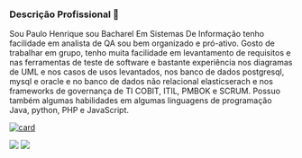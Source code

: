 ### Descrição Profissional 👋
Sou Paulo Henrique sou Bacharel Em Sistemas De Informação tenho facilidade em analista de QA sou bem organizado e pró-ativo. Gosto de trabalhar em grupo, tenho muita facilidade em levantamento de requisitos e nas ferramentas de teste de software e bastante experiência nos diagramas de UML e nos casos de usos levantados, nos banco de dados postgresql, mysql e oracle e no banco de dados não relacional elasticserach e nos frameworks de governança de TI COBIT, ITIL, PMBOK e SCRUM. Possuo também algumas habilidades em algumas linguagens de programação Java, python, PHP e JavaScript.

[![card](https://github-readme-stats.vercel.app/api?username=Paulo2991&theme=dark)](https://github.com/anuraghazra/github-readme-stats)

<!--
**Paulo2991/Paulo2991** is a ✨ _special_ ✨ repository because its `README.md` (this file) appears on your GitHub profile.

Here are some ideas to get you started:


- 🔭 I’m currently working on ...
- 🌱 I’m currently learning ...
- 👯 I’m looking to collaborate on ...
- 🤔 I’m looking for help with ...
- 💬 Ask me about ...
- 📫 How to reach me: ...
- 😄 Pronouns: ...
- ⚡ Fun fact: ...
-->
<a href="https://www.linkedin.com/in/paulo-henrique-vaz-barbosa-412a15160" target="_blank"><img src="https://img.shields.io/badge/LinkedIn-0077B5?style=for-the-badge&logo=linkedin&logoColor=white"></a>
<a href="https://github.com/Paulo2991"  target="_blank"><img src="https://img.shields.io/badge/GitHub-100000?style=for-the-badge&logo=github&logoColor=white"/></a>
